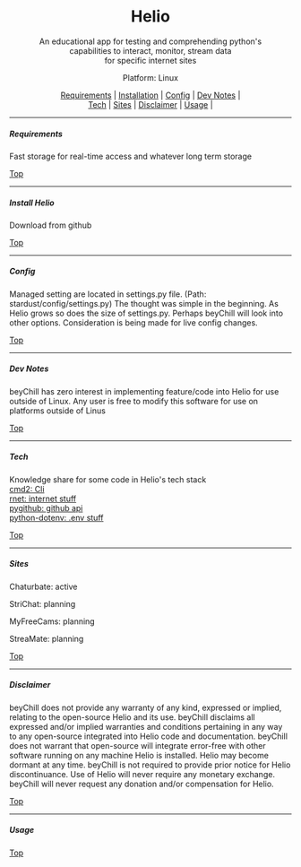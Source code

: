 <!DOCTYPE html>
<html lang="en">
<body>

<meta property="og:site_name" content="Helio">
<meta property="og:title" content="Helio: Python Web interactions" />
<meta property="og:description" content="Fast, easy, and reliable CLI/UI" />
<meta property="og:keywords" content="Python, stream, ffmpeg, download, record, video, chaturbate, adult, cmd2, stripchat, curl_cffi, screenshots, jpgs, images">
<link rel="stylesheet" href="github-markdown.css">
<style>
hr {
    color:red;
}
</style>
<p id="top" align="center"><b><h1 align="center">Helio</h1></b></p>

<p align="center">An educational app for testing and comprehending python's<br/> capabilities to interact, monitor, stream data <br/>for specific internet sites</p>

<p align="center">Platform: Linux</p>
<!-- <hr style="height:4px;border-width:0;color:gray;border-style:inset"> -->
<p align="center">
<a href="#requirements">Requirements</a> |
<a href="#installation">Installation</a> |
<a href="#config">Config</a> |
<a href="#dev_notes">Dev Notes</a> |
<br/>
<a href="#tech">Tech</a> |
<a href="#sites">Sites</a> |
<a href="#disclaimer">Disclaimer</a> |
<a href="#disclaimer">Usage</a> |
<a id="requirements"></a>
</p>
<hr>
<a id="Requirements"></a>
<h5>Requirements</h5>
<p>Fast storage for real-time access and whatever long term storage<p/>
<a href="#top">Top</a>
<hr class="hr">
<a id="installation"></a>
<h5>Install Helio</h5>
<p>Download from github</p>
<a href="#top">Top</a>
<hr class="hr">
<a id="config"></a>
<h5>Config</h5>
<p>
Managed setting are located in settings.py file. (Path: stardust/config/settings.py)
The thought was simple in the beginning.  As Helio grows so does the size of settings.py.  Perhaps beyChill will look into other options. 
Consideration is being made for live config changes.
</p>
<a href="#top">Top</a>
<hr class="hr">
<a id="dev_notes"></a>
<h5>Dev Notes</h5>
<p>
beyChill has zero interest in implementing feature/code into Helio for use outside of Linux. Any user is free to modify this software for use on platforms outside of Linus
</p>
<a href="#top">Top</a>
<hr class="hr">
<a id="tech"></a>
<h5>Tech</h5>
<p>
Knowledge share for some code in Helio's tech stack<br/>
<a href=https://github.com/python-cmd2/cmd2>cmd2: Cli</a><br/>
<a href=https://github.com/0x676e67/rnet>rnet: internet stuff</a><br/>
<a href=https://github.com/PyGithub/PyGithub>pygithub: github api</a><br/>
<a href=https://github.com/theskumar/python-dotenv>python-dotenv: .env stuff</a><br/>
</p>
<a href="#top">Top</a>
<hr class="hr">
<a id="sites"></a>
<h5>Sites</h5>
<p>Chaturbate: active</p>
<p>StriChat: planning</p>
<p>MyFreeCams: planning</p>
<p>StreaMate: planning</p>
<a href="#top">Top</a>
<hr class="hr">
<a id="disclaimer"></a>
<h5>Disclaimer</h5>
<p>beyChill does not provide any warranty of any kind, expressed or implied, relating to the open-source Helio and its use.  beyChill disclaims all expressed and/or implied warranties and conditions pertaining in any way to any open-source integrated into Helio code and documentation. beyChill does not warrant that open-source will integrate error-free with other software running on any machine Helio is installed. Helio may become dormant at any time. beyChill is not required to provide prior notice for Helio discontinuance. Use of Helio will never require any monetary exchange. beyChill will never request any donation and/or compensation for Helio.</p>
<a href="#top">Top</a>
<hr class="hr">
<a id="usage"></a>
<h5>Usage</h5>
<a href="#top">Top</a>
</body>
</html>